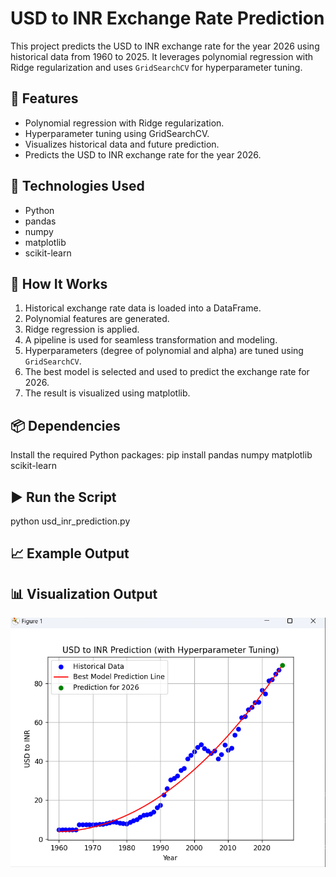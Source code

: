 # USD to INR Exchange Rate Prediction

This project predicts the USD to INR exchange rate for the year 2026 using historical data from 1960 to 2025. It leverages polynomial regression with Ridge regularization and uses `GridSearchCV` for hyperparameter tuning.

## 📌 Features

- Polynomial regression with Ridge regularization.
- Hyperparameter tuning using GridSearchCV.
- Visualizes historical data and future prediction.
- Predicts the USD to INR exchange rate for the year 2026.

## 🧠 Technologies Used

- Python
- pandas
- numpy
- matplotlib
- scikit-learn

## 🚀 How It Works

1. Historical exchange rate data is loaded into a DataFrame.
2. Polynomial features are generated.
3. Ridge regression is applied.
4. A pipeline is used for seamless transformation and modeling.
5. Hyperparameters (degree of polynomial and alpha) are tuned using `GridSearchCV`.
6. The best model is selected and used to predict the exchange rate for 2026.
7. The result is visualized using matplotlib.
   
## 📦 Dependencies
Install the required Python packages:
pip install pandas numpy matplotlib scikit-learn

## ▶️ Run the Script
python usd_inr_prediction.py


## 📈 Example Output
## 📊 Visualization Output

![USD to INR Prediction](images/usd_inr_prediction.png.png)

